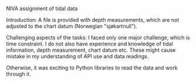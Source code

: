 NIVA assignment of tidal data

Introduction:
A file is provided with depth measurements, which are not
adjusted to the chart datum (Norwegian "sjøkartnull").

Challenging aspects of the tasks:
I faced only one major challenge, which is time constraint.
I do not also have experience and knowledge of tidal information,
depth measurement, chart datum etc. These might cause mistake in my understanding 
of API use and data readings.

Otherwise, it was exciting to Python libraries to read the data and
work through it.




